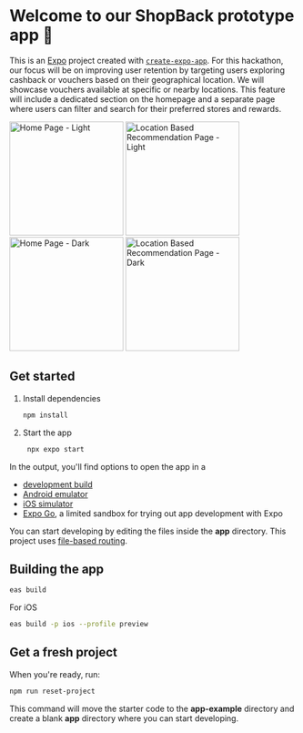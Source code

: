 # Welcome to our ShopBack prototype app 👋

This is an [Expo](https://expo.dev) project created with [`create-expo-app`](https://www.npmjs.com/package/create-expo-app).
For this hackathon, our focus will be on improving user retention by targeting users exploring cashback or vouchers based on their geographical location. We will showcase vouchers available at specific or nearby locations. This feature will include a dedicated section on the homepage and a separate page where users can filter and search for their preferred stores and rewards.

<img src="https://github.com/user-attachments/assets/0135f9c3-329b-4556-99fd-da23429d5b1c" alt="Home Page - Light" width="200">
<img src="https://github.com/user-attachments/assets/7ee85003-438c-4de9-8129-3d20160464d6" alt="Location Based Recommendation Page - Light" width="200">
<img src="https://github.com/user-attachments/assets/7a4d770c-5956-471d-a57c-3d91b3f78da5" alt="Home Page - Dark" width="200">
<img src="https://github.com/user-attachments/assets/d3d64cdf-d5ca-4e4a-93da-6c9fc31c6ca6" alt="Location Based Recommendation Page - Dark" width="200">

## Get started

1. Install dependencies

   ```bash
   npm install
   ```

2. Start the app

   ```bash
    npx expo start
   ```

In the output, you'll find options to open the app in a

- [development build](https://docs.expo.dev/develop/development-builds/introduction/)
- [Android emulator](https://docs.expo.dev/workflow/android-studio-emulator/)
- [iOS simulator](https://docs.expo.dev/workflow/ios-simulator/)
- [Expo Go](https://expo.dev/go), a limited sandbox for trying out app development with Expo

You can start developing by editing the files inside the **app** directory. This project uses [file-based routing](https://docs.expo.dev/router/introduction).

## Building the app

```bash
eas build
```

For iOS

```bash
eas build -p ios --profile preview
```

## Get a fresh project

When you're ready, run:

```bash
npm run reset-project
```

This command will move the starter code to the **app-example** directory and create a blank **app** directory where you can start developing.
